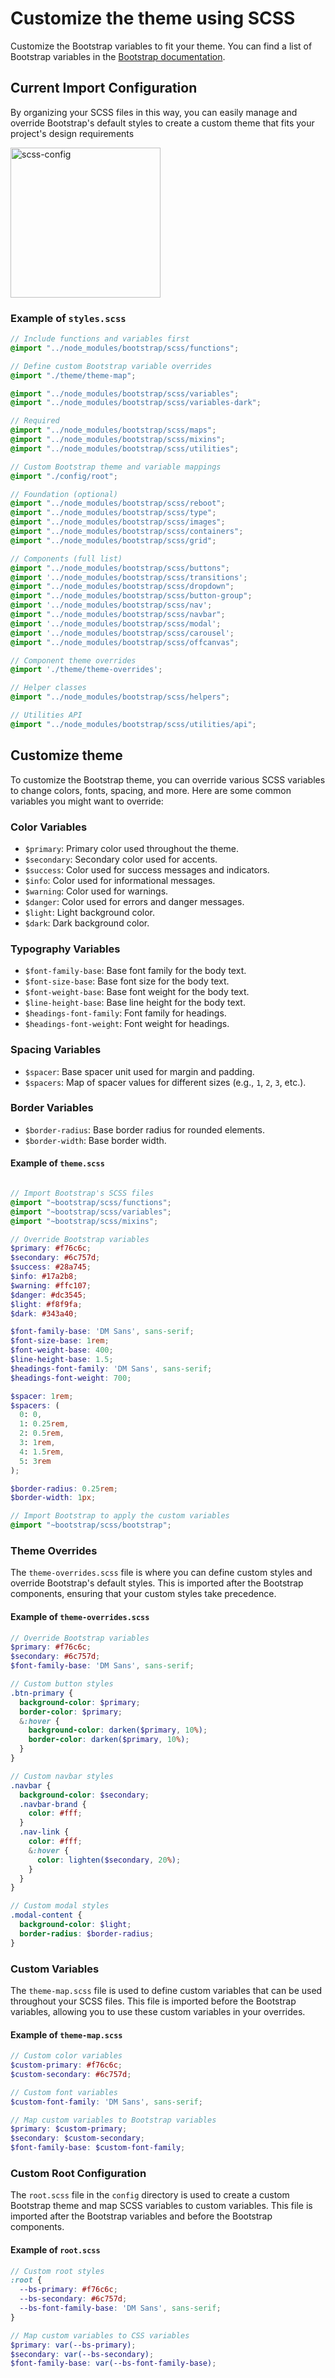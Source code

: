 # Customize the theme using SCSS

Customize the Bootstrap variables to fit your theme. You can find a list of Bootstrap variables in the [Bootstrap documentation](https://getbootstrap.com/docs/5.3/customize/sass/).

## Current Import Configuration

By organizing your SCSS files in this way, you can easily manage and override Bootstrap's default styles to create a custom theme that fits your project's design requirements

<img width="240" alt="scss-config" src="https://github.com/user-attachments/assets/3bdc9142-4910-4bab-8f90-af47b136be8a" />

### Example of `styles.scss`

```scss
// Include functions and variables first
@import "../node_modules/bootstrap/scss/functions";

// Define custom Bootstrap variable overrides
@import "./theme/theme-map";

@import "../node_modules/bootstrap/scss/variables";
@import "../node_modules/bootstrap/scss/variables-dark";

// Required
@import "../node_modules/bootstrap/scss/maps";
@import "../node_modules/bootstrap/scss/mixins";
@import "../node_modules/bootstrap/scss/utilities";

// Custom Bootstrap theme and variable mappings
@import "./config/root";

// Foundation (optional)
@import "../node_modules/bootstrap/scss/reboot";
@import "../node_modules/bootstrap/scss/type";
@import "../node_modules/bootstrap/scss/images";
@import "../node_modules/bootstrap/scss/containers";
@import "../node_modules/bootstrap/scss/grid";

// Components (full list)
@import "../node_modules/bootstrap/scss/buttons";
@import '../node_modules/bootstrap/scss/transitions';
@import "../node_modules/bootstrap/scss/dropdown";
@import "../node_modules/bootstrap/scss/button-group";
@import '../node_modules/bootstrap/scss/nav';
@import "../node_modules/bootstrap/scss/navbar";
@import '../node_modules/bootstrap/scss/modal';
@import '../node_modules/bootstrap/scss/carousel';
@import "../node_modules/bootstrap/scss/offcanvas";

// Component theme overrides
@import './theme/theme-overrides';

// Helper classes
@import "../node_modules/bootstrap/scss/helpers";

// Utilities API
@import "../node_modules/bootstrap/scss/utilities/api";
```

## Customize theme

To customize the Bootstrap theme, you can override various SCSS variables to change colors, fonts, spacing, and more. Here are some common variables you might want to override:

### Color Variables

- `$primary`: Primary color used throughout the theme.
- `$secondary`: Secondary color used for accents.
- `$success`: Color used for success messages and indicators.
- `$info`: Color used for informational messages.
- `$warning`: Color used for warnings.
- `$danger`: Color used for errors and danger messages.
- `$light`: Light background color.
- `$dark`: Dark background color.

### Typography Variables

- `$font-family-base`: Base font family for the body text.
- `$font-size-base`: Base font size for the body text.
- `$font-weight-base`: Base font weight for the body text.
- `$line-height-base`: Base line height for the body text.
- `$headings-font-family`: Font family for headings.
- `$headings-font-weight`: Font weight for headings.

### Spacing Variables

- `$spacer`: Base spacer unit used for margin and padding.
- `$spacers`: Map of spacer values for different sizes (e.g., `1`, `2`, `3`, etc.).

### Border Variables

- `$border-radius`: Base border radius for rounded elements.
- `$border-width`: Base border width.

#### Example of `theme.scss`

```scss

// Import Bootstrap's SCSS files
@import "~bootstrap/scss/functions";
@import "~bootstrap/scss/variables";
@import "~bootstrap/scss/mixins";

// Override Bootstrap variables
$primary: #f76c6c;
$secondary: #6c757d;
$success: #28a745;
$info: #17a2b8;
$warning: #ffc107;
$danger: #dc3545;
$light: #f8f9fa;
$dark: #343a40;

$font-family-base: 'DM Sans', sans-serif;
$font-size-base: 1rem;
$font-weight-base: 400;
$line-height-base: 1.5;
$headings-font-family: 'DM Sans', sans-serif;
$headings-font-weight: 700;

$spacer: 1rem;
$spacers: (
  0: 0,
  1: 0.25rem,
  2: 0.5rem,
  3: 1rem,
  4: 1.5rem,
  5: 3rem
);

$border-radius: 0.25rem;
$border-width: 1px;

// Import Bootstrap to apply the custom variables
@import "~bootstrap/scss/bootstrap";
```

### Theme Overrides

The `theme-overrides.scss` file is where you can define custom styles and override Bootstrap's default styles. This is imported after the Bootstrap components, ensuring that your custom styles take precedence.

#### Example of `theme-overrides.scss`

```scss
// Override Bootstrap variables
$primary: #f76c6c;
$secondary: #6c757d;
$font-family-base: 'DM Sans', sans-serif;

// Custom button styles
.btn-primary {
  background-color: $primary;
  border-color: $primary;
  &:hover {
    background-color: darken($primary, 10%);
    border-color: darken($primary, 10%);
  }
}

// Custom navbar styles
.navbar {
  background-color: $secondary;
  .navbar-brand {
    color: #fff;
  }
  .nav-link {
    color: #fff;
    &:hover {
      color: lighten($secondary, 20%);
    }
  }
}

// Custom modal styles
.modal-content {
  background-color: $light;
  border-radius: $border-radius;
}
```

### Custom Variables

The `theme-map.scss` file is used to define custom variables that can be used throughout your SCSS files. This file is imported before the Bootstrap variables, allowing you to use these custom variables in your overrides.

#### Example of `theme-map.scss`

```scss
// Custom color variables
$custom-primary: #f76c6c;
$custom-secondary: #6c757d;

// Custom font variables
$custom-font-family: 'DM Sans', sans-serif;

// Map custom variables to Bootstrap variables
$primary: $custom-primary;
$secondary: $custom-secondary;
$font-family-base: $custom-font-family;
```

### Custom Root Configuration

The `root.scss` file in the `config` directory is used to create a custom Bootstrap theme and map SCSS variables to custom variables. This file is imported after the Bootstrap variables and before the Bootstrap components.

#### Example of `root.scss`

```scss
// Custom root styles
:root {
  --bs-primary: #f76c6c;
  --bs-secondary: #6c757d;
  --bs-font-family-base: 'DM Sans', sans-serif;
}

// Map custom variables to CSS variables
$primary: var(--bs-primary);
$secondary: var(--bs-secondary);
$font-family-base: var(--bs-font-family-base);
```
